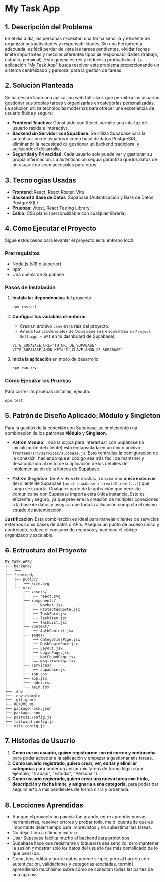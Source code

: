 # My Task App

## 1. Descripción del Problema

En el día a día, las personas necesitan una forma sencilla y eficiente de organizar sus actividades y responsabilidades. Sin una herramienta adecuada, es fácil perder de vista las tareas pendientes, olvidar fechas límite importantes y mezclar diferentes tipos de responsabilidades (trabajo, estudio, personal). Esto genera estrés y reduce la productividad. La aplicación "My Task App" busca resolver este problema proporcionando un sistema centralizado y personal para la gestión de tareas.

## 2. Solución Planteada

Se ha desarrollado una aplicación web full-stack que permite a los usuarios gestionar sus propias tareas y organizarlas en categorías personalizadas. La solución utiliza tecnologías modernas para ofrecer una experiencia de usuario fluida y segura:

- **Frontend Reactivo**: Construido con React, permite una interfaz de usuario rápida e interactiva.
- **Backend sin Servidor con Supabase**: Se utiliza Supabase para la autenticación de usuarios y como base de datos PostgreSQL, eliminando la necesidad de gestionar un backend tradicional y agilizando el desarrollo.
- **Seguridad y Privacidad**: Cada usuario solo puede ver y gestionar su propia información. La autenticación segura garantiza que los datos de un usuario no sean accesibles para otros.

## 3. Tecnologías Usadas

- **Frontend**: React, React Router, Vite
- **Backend & Base de Datos**: Supabase (Autenticación y Base de Datos PostgreSQL)
- **Pruebas**: Vitest, React Testing Library
- **Estilo**: CSS plano (personalizable con cualquier librería)

## 4. Cómo Ejecutar el Proyecto

Sigue estos pasos para levantar el proyecto en tu entorno local.

### Prerrequisitos

- Node.js (v18 o superior)
- npm
- Una cuenta de Supabase

### Pasos de Instalación

1.  **Instala las dependencias** del proyecto:
    ```bash
    npm install
    ```

2.  **Configura tus variables de entorno**:
    - Crea un archivo `.env` en la raíz del proyecto.
    - Añade tus credenciales de Supabase (las encuentras en `Project Settings > API` en tu dashboard de Supabase).
    ```
    VITE_SUPABASE_URL="TU_URL_DE_SUPABASE"
    VITE_SUPABASE_ANON_KEY="TU_CLAVE_ANON_DE_SUPABASE"
    ```

3.  **Inicia la aplicación** en modo de desarrollo:
    ```bash
    npm run dev
    ```

### Cómo Ejecutar las Pruebas

Para correr las pruebas unitarias, ejecuta:
```bash
npm test
```

## 5. Patrón de Diseño Aplicado: Módulo y Singleton

Para la gestión de la conexión con Supabase, se implementó una combinación de los patrones **Módulo** y **Singleton**.

-   **Patrón Módulo**: Toda la lógica para interactuar con Supabase (la inicialización del cliente) está encapsulada en un único archivo: `frontend/src/services/supabase.js`. Esto centraliza la configuración de la conexión, haciendo que el código sea más fácil de mantener y desacoplando al resto de la aplicación de los detalles de implementación de la librería de Supabase.

-   **Patrón Singleton**: Dentro de este módulo, se crea una **única instancia** del cliente de Supabase (`const supabase = createClient(...)`) que luego se exporta. Cualquier parte de la aplicación que necesite comunicarse con Supabase importa esta única instancia. Esto es eficiente y seguro, ya que previene la creación de múltiples conexiones a la base de datos y asegura que toda la aplicación comparta el mismo estado de autenticación.

**Justificación**: Esta combinación es ideal para manejar clientes de servicios externos como bases de datos o APIs. Asegura un punto de acceso único y controlado, reduce el consumo de recursos y mantiene el código organizado y escalable.

## 6. Estructura del Proyecto

```
MY_TASK_APP/
├── backend/
│   └──
├── frontend/
│   ├── public/
│   │   └── vite.svg
│   └── src/
│       ├── assets/
│       │   └── react.svg
│       ├── components/
│       │   ├── Navbar.jsx
│       │   ├── ProtectedRoute.jsx
│       │   ├── TaskForm.jsx
│       │   ├── TaskItem.jsx
│       │   └── TaskList.jsx
│       ├── context/
│       │   └── AuthContext.jsx
│       ├── pages/
│       │   ├── CategoriesPage.jsx
│       │   ├── DashboardPage.jsx
│       │   ├── Layout.jsx
│       │   ├── LoginPage.jsx
│       │   ├── NotFoundPage.jsx
│       │   └── RegisterPage.jsx
│       ├── services/
│       │   └── supabase.js
│       ├── App.css
│       ├── App.jsx
│       ├── index.css
│       └── main.jsx
├── .env
├── .env.example
├── .gitignore
├── README.md
├── package-lock.json
├── package.json
├── postcss.config.js
├── tailwind.config.js
└── vite.config.js
```

## 7. Historias de Usuario

1.  **Como nuevo usuario, quiero registrarme con mi correo y contraseña** para poder acceder a la aplicación y empezar a gestionar mis tareas.
2.  **Como usuario registrado, quiero crear, ver, editar y eliminar categorías** para poder organizar mis tareas de forma lógica (por ejemplo, "Trabajo", "Estudio", "Personal").
3.  **Como usuario registrado, quiero crear una nueva tarea con título, descripción y fecha límite, y asignarla a una categoría,** para poder dar seguimiento a mis pendientes de forma clara y ordenada.

## 8. Lecciones Aprendidas
- Aunque el proyecto no parecía tan grande, entre aprender nuevas herramientas, resolver errores y probar todo, me di cuenta de que es importante dejar tiempo para imprevistos y no subestimar las tareas.
- No dejar todo a último minuto ;> 
- Usar Supabase facilita mucho el backend para prototipos
- Supabase hace que registrarse y loguearse sea sencillo, pero mantener la sesión y mostrar solo los datos del usuario fue más complicado de lo que pensaba. 
- Crear, leer, editar y borrar datos parece simple, pero al hacerlo con autenticación, validaciones y categorías asociadas, terminé aprendiendo muchísimo sobre cómo se conectan todas las partes de una app real.


